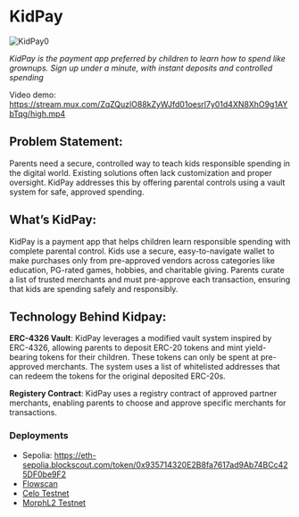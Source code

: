 # KidPay
![KidPay0](https://github.com/user-attachments/assets/1986f9cc-f006-405c-976e-5493f3d33a90)

*KidPay is the payment app preferred by children to learn how to spend like grownups. Sign up under a minute, with instant deposits and controlled spending*

Video demo: https://stream.mux.com/ZqZQuzlO88kZyWJfd01oesrl7y01d4XN8XhO9g1AYbTqg/high.mp4

## Problem Statement: 
Parents need a secure, controlled way to teach kids responsible spending in the digital world. Existing solutions often lack customization and proper oversight. KidPay addresses this by offering parental controls using a vault system for safe, approved spending.

## What’s KidPay:
KidPay is a payment app that helps children learn responsible spending with complete parental control. Kids use a secure, easy-to-navigate wallet to make purchases only from pre-approved vendors across categories like education, PG-rated games, hobbies, and charitable giving. Parents curate a list of trusted merchants and must pre-approve each transaction, ensuring that kids are spending safely and responsibly.

## Technology Behind Kidpay:

**ERC-4326 Vault**: KidPay leverages a modified vault system inspired by ERC-4326, allowing parents to deposit ERC-20 tokens and mint yield-bearing tokens for their children. These tokens can only be spent at pre-approved merchants. The system uses a list of whitelisted addresses that can redeem the tokens for the original deposited ERC-20s. 

**Registery Contract**: KidPay uses a registry contract of approved partner merchants, enabling parents to choose and approve specific merchants for transactions.  

### Deployments
- Sepolia: https://eth-sepolia.blockscout.com/token/0x935714320E2B8fa7617ad9Ab74BCc425DF0be9F2
- [Flowscan](https://evm-testnet.flowscan.io/address/0x6B59492ca96531bF4fC2B5f597a9Fec15AA0d693)
- [Celo Testnet](https://alfajores.celoscan.io/address/0x6b59492ca96531bf4fc2b5f597a9fec15aa0d693)
- [MorphL2 Testnet](https://explorer-holesky.morphl2.io/address/0x6B59492ca96531bF4fC2B5f597a9Fec15AA0d693)
